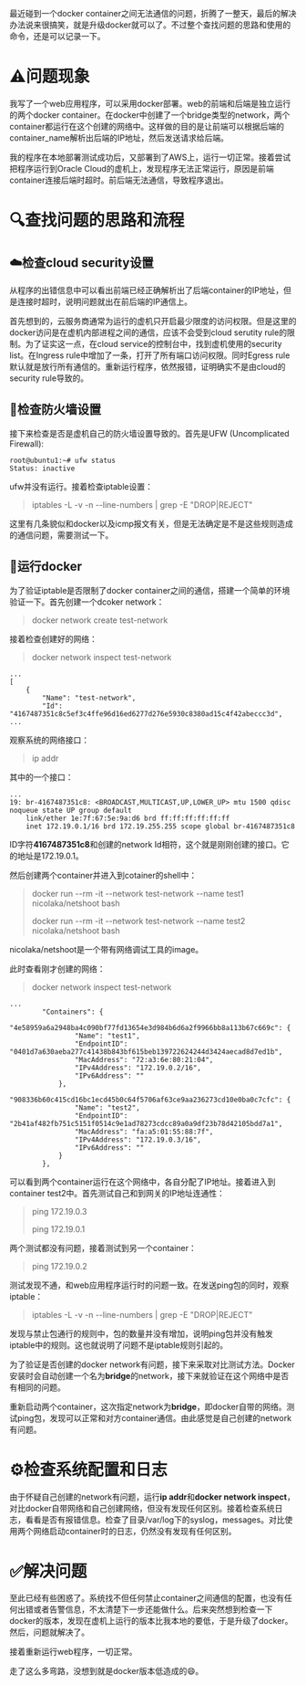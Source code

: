 最近碰到一个docker container之间无法通信的问题，折腾了一整天，最后的解决办法说来很搞笑，就是升级docker就可以了。不过整个查找问题的思路和使用的命令，还是可以记录一下。

# ⚠️问题现象

我写了一个web应用程序，可以采用docker部署。web的前端和后端是独立运行的两个docker container。在docker中创建了一个bridge类型的network，两个container都运行在这个创建的网络中。这样做的目的是让前端可以根据后端的container_name解析出后端的IP地址，然后发送请求给后端。

我的程序在本地部署测试成功后，又部署到了AWS上，运行一切正常。接着尝试把程序运行到Oracle Cloud的虚机上，发现程序无法正常运行，原因是前端container连接后端时超时。前后端无法通信，导致程序退出。

# 🔍查找问题的思路和流程

## ☁️检查cloud security设置

从程序的出错信息中可以看出前端已经正确解析出了后端container的IP地址，但是连接时超时，说明问题就出在前后端的IP通信上。

首先想到的，云服务商通常为运行的虚机只开启最少限度的访问权限。但是这里的docker访问是在虚机内部进程之间的通信，应该不会受到cloud serutity rule的限制。为了证实这一点，在cloud service的控制台中，找到虚机使用的security list。在Ingress rule中增加了一条，打开了所有端口访问权限。同时Egress rule默认就是放行所有通信的。重新运行程序，依然报错，证明确实不是由cloud的security rule导致的。


## 🧱检查防火墙设置

接下来检查是否是虚机自己的防火墙设置导致的。首先是UFW (Uncomplicated Firewall):

```
root@ubuntu1:~# ufw status
Status: inactive
```
ufw并没有运行。接着检查iptable设置：

>iptables -L -v -n --line-numbers | grep -E "DROP|REJECT"

这里有几条貌似和docker以及icmp报文有关，但是无法确定是不是这些规则造成的通信问题，需要测试一下。

## 🐋运行docker

为了验证iptable是否限制了docker container之间的通信，搭建一个简单的环境验证一下。首先创建一个dcoker network：

>docker network create test-network

接着检查创建好的网络：

>docker network inspect test-network

```
...
[
    {
        "Name": "test-network",
        "Id": "4167487351c8c5ef3c4ffe96d16ed6277d276e5930c8380ad15c4f42abeccc3d",
...
```

观察系统的网络接口：

>ip addr

其中的一个接口：

```
...
19: br-4167487351c8: <BROADCAST,MULTICAST,UP,LOWER_UP> mtu 1500 qdisc noqueue state UP group default
    link/ether 1e:7f:67:5e:9a:d6 brd ff:ff:ff:ff:ff:ff
    inet 172.19.0.1/16 brd 172.19.255.255 scope global br-4167487351c8

```
ID字符**4167487351c8**和创建的network Id相符，这个就是刚刚创建的接口。它的地址是172.19.0.1。

然后创建两个container并进入到cotainer的shell中：

>docker run --rm -it --network test-network --name test1 nicolaka/netshoot bash
>
>docker run --rm -it --network test-network --name test2 nicolaka/netshoot bash

nicolaka/netshoot是一个带有网络调试工具的image。

此时查看刚才创建的网络：

>docker network inspect test-network

```
...
        "Containers": {
            "4e58959a6a2948ba4c090bf77fd13654e3d984b6d6a2f9966bb8a113b67c669c": {
                "Name": "test1",
                "EndpointID": "0401d7a630aeba277c41438b843bf615beb139722624244d3424aecad8d7ed1b",
                "MacAddress": "72:a3:6e:80:21:04",
                "IPv4Address": "172.19.0.2/16",
                "IPv6Address": ""
            },
            "908336b60c415cd16bc1ecd45b0c64f5706af63ce9aa236273cd10e0ba0c7cfc": {
                "Name": "test2",
                "EndpointID": "2b41af482fb751c5151f0514c9e1ad78273cdcc89a0a9df23b78d42105bdd7a1",
                "MacAddress": "fa:a5:01:55:88:7f",
                "IPv4Address": "172.19.0.3/16",
                "IPv6Address": ""
            }
        },
```

可以看到两个container运行在这个网络中，各自分配了IP地址。接着进入到container test2中。首先测试自己和到网关的IP地址连通性：

>ping 172.19.0.3
>
>ping 172.19.0.1

两个测试都没有问题，接着测试到另一个container：

>ping 172.19.0.2

测试发现不通，和web应用程序运行时的问题一致。在发送ping包的同时，观察iptable：

>iptables -L -v -n --line-numbers | grep -E "DROP|REJECT"

发现与禁止包通行的规则中，包的数量并没有增加，说明ping包并没有触发iptable中的规则。这也就说明了问题不是iptable规则引起的。

为了验证是否创建的docker network有问题，接下来采取对比测试方法。Docker安装时会自动创建一个名为**bridge**的network，接下来就验证在这个网络中是否有相同的问题。

重新启动两个container，这次指定network为**bridge**，即docker自带的网络。测试ping包，发现可以正常和对方container通信。由此感觉是自己创建的network有问题。

# ⚙️检查系统配置和日志

由于怀疑自己创建的network有问题，运行**ip addr**和**docker network inspect**，对比docker自带网络和自己创建网络，但没有发现任何区别。接着检查系统日志，看看是否有报错信息。检查了目录/var/log下的syslog，messages。对比使用两个网络启动container时的日志，仍然没有发现有任何区别。

# ✅️解决问题

至此已经有些困惑了。系统找不但任何禁止container之间通信的配置，也没有任何出错或者告警信息，不太清楚下一步还能做什么。后来突然想到检查一下docker的版本，发现在虚机上运行的版本比我本地的要低，于是升级了docker。然后，问题就解决了。

接着重新运行web程序，一切正常。

走了这么多弯路，没想到就是docker版本低造成的😄。

